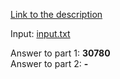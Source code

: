 [Link to the description](https://adventofcode.com/2020/day/22)

Input: [input.txt](./input.txt)

Answer to part 1: **30780**  
Answer to part 2: **-**

